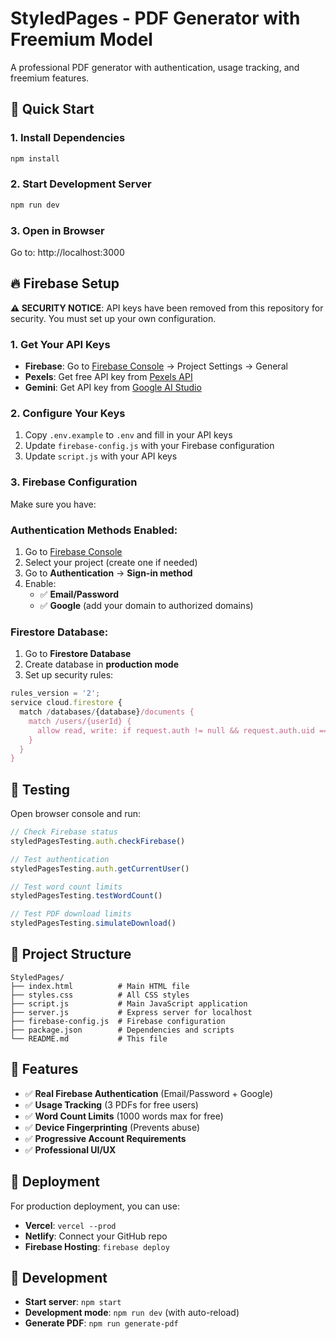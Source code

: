 # StyledPages - PDF Generator with Freemium Model

A professional PDF generator with authentication, usage tracking, and freemium features.

## 🚀 Quick Start

### 1. Install Dependencies
```bash
npm install
```

### 2. Start Development Server
```bash
npm run dev
```

### 3. Open in Browser
Go to: http://localhost:3000

## 🔥 Firebase Setup

**⚠️ SECURITY NOTICE**: API keys have been removed from this repository for security. You must set up your own configuration.

### 1. Get Your API Keys
- **Firebase**: Go to [Firebase Console](https://console.firebase.google.com/) → Project Settings → General
- **Pexels**: Get free API key from [Pexels API](https://www.pexels.com/api/)
- **Gemini**: Get API key from [Google AI Studio](https://makersuite.google.com/app/apikey)

### 2. Configure Your Keys
1. Copy `.env.example` to `.env` and fill in your API keys
2. Update `firebase-config.js` with your Firebase configuration
3. Update `script.js` with your API keys

### 3. Firebase Configuration
Make sure you have:

### Authentication Methods Enabled:
1. Go to [Firebase Console](https://console.firebase.google.com/)
2. Select your project (create one if needed)
3. Go to **Authentication** → **Sign-in method**
4. Enable:
   - ✅ **Email/Password**
   - ✅ **Google** (add your domain to authorized domains)

### Firestore Database:
1. Go to **Firestore Database**
2. Create database in **production mode**
3. Set up security rules:

```javascript
rules_version = '2';
service cloud.firestore {
  match /databases/{database}/documents {
    match /users/{userId} {
      allow read, write: if request.auth != null && request.auth.uid == userId;
    }
  }
}
```

## 🧪 Testing

Open browser console and run:

```javascript
// Check Firebase status
styledPagesTesting.auth.checkFirebase()

// Test authentication
styledPagesTesting.auth.getCurrentUser()

// Test word count limits
styledPagesTesting.testWordCount()

// Test PDF download limits
styledPagesTesting.simulateDownload()
```

## 📁 Project Structure

```
StyledPages/
├── index.html          # Main HTML file
├── styles.css          # All CSS styles
├── script.js           # Main JavaScript application
├── server.js           # Express server for localhost
├── firebase-config.js  # Firebase configuration
├── package.json        # Dependencies and scripts
└── README.md           # This file
```

## 🎯 Features

- ✅ **Real Firebase Authentication** (Email/Password + Google)
- ✅ **Usage Tracking** (3 PDFs for free users)
- ✅ **Word Count Limits** (1000 words max for free)
- ✅ **Device Fingerprinting** (Prevents abuse)
- ✅ **Progressive Account Requirements**
- ✅ **Professional UI/UX**

## 🚀 Deployment

For production deployment, you can use:
- **Vercel**: `vercel --prod`
- **Netlify**: Connect your GitHub repo
- **Firebase Hosting**: `firebase deploy`

## 🔧 Development

- **Start server**: `npm start`
- **Development mode**: `npm run dev` (with auto-reload)
- **Generate PDF**: `npm run generate-pdf`